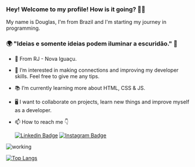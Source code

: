 ### Hey! Welcome to my profile! How is it going? 👋😄

My name is Douglas, I'm from Brazil and I'm starting my journey in programming.  
### 🌍 "Ideias e somente ideias podem iluminar a escuridão." 🧠
- 📍 From RJ - Nova Iguaçu.
- 👀 I’m interested in making connections and improving my developer skills. Feel free to give me any tips.
- 📚 I’m currently learning more about HTML, CSS & JS.
- 🖥️ I want to collaborate on projects, learn new things and improve myself as a developer.
- 📫 How to reach me 👇

  [![Linkedin Badge](https://img.shields.io/badge/-LinkedIn-blue?style=flat-square&logo=Linkedin&logoColor=white&link=https://www.linkedin.com/in/isadora-rodrigues-stangarlin-48402b141/)](https://www.linkedin.com/in/douglas-de-oliveira-henrique-9b2b31176/) [![Instagram Badge](https://img.shields.io/badge/-Instagram-blue?style=flat-square&logo=Instagram&logoColor=white&link=https://www.instagram.com/papodedev/)](https://www.instagram.com/dg.oliveira96/)  

![working](https://user-images.githubusercontent.com/79033956/113070859-ec92ce80-9199-11eb-95f3-ffa5aebf4cf1.gif)

[![Top Langs](https://github-readme-stats.vercel.app/api/top-langs/?username=douglasoliveira96)](https://github.com/douglasoliveira96/github-readme-stats)




